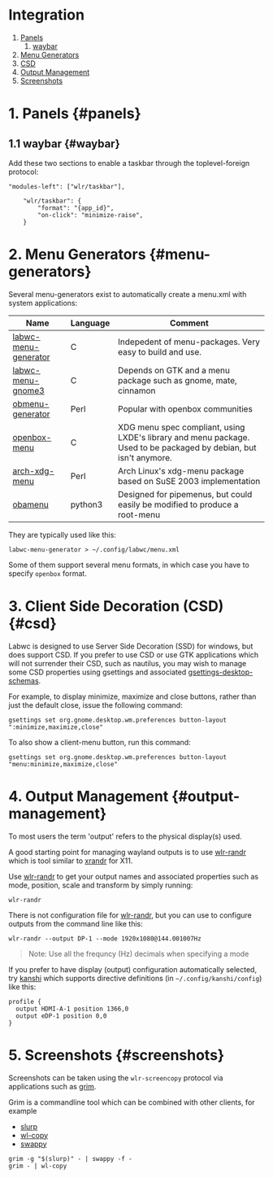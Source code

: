# Integration

1. [Panels](#panels)
    1. [waybar](#waybar)
2. [Menu Generators](#menu-generators)
3. [CSD](#csd)
4. [Output Management](#output-management)
5. [Screenshots](#screenshots)

# 1. Panels {#panels}

## 1.1 waybar {#waybar}

Add these two sections to enable a taskbar through the toplevel-foreign protocol:

```
"modules-left": ["wlr/taskbar"],
```

```
    "wlr/taskbar": {
        "format": "{app_id}",
        "on-click": "minimize-raise",
    }
```

# 2. Menu Generators {#menu-generators}

Several menu-generators exist to automatically create a menu.xml with system
applications:

| Name                   | Language | Comment
| ---------------------- | ---------| -------
| [labwc-menu-generator] | C        | Indepedent of menu-packages. Very easy to build and use.
| [labwc-menu-gnome3]    | C        | Depends on GTK and a menu package such as gnome, mate, cinnamon
| [obmenu-generator]     | Perl     | Popular with openbox communities
| [openbox-menu]         | C        | XDG menu spec compliant, using LXDE's library and menu package. Used to be packaged by debian, but isn't anymore.
| [arch-xdg-menu]        | Perl     | Arch Linux's xdg-menu package based on SuSE 2003 implementation
| [obamenu]              | python3  | Designed for pipemenus, but could easily be modified to produce a root-menu

They are typically used like this:

```
labwc-menu-generator > ~/.config/labwc/menu.xml
```

Some of them support several menu formats, in which case you have to specify
`openbox` format.

# 3. Client Side Decoration (CSD) {#csd}

Labwc is designed to use Server Side Decoration (SSD) for windows, but does
support CSD. If you prefer to use CSD or use GTK applications which will not
surrender their CSD, such as nautilus, you may wish to manage some CSD
properties using gsettings and associated [gsettings-desktop-schemas].

For example, to display minimize, maximize and close buttons, rather than
just the default close, issue the following command:

```
gsettings set org.gnome.desktop.wm.preferences button-layout ":minimize,maximize,close"
```

To also show a client-menu button, run this command:

```
gsettings set org.gnome.desktop.wm.preferences button-layout "menu:minimize,maximize,close"
```

# 4. Output Management {#output-management}

To most users the term 'output' refers to the physical display(s) used.

A good starting point for managing wayland outputs is to use [wlr-randr]
which is tool similar to [xrandr] for X11.

Use [wlr-randr] to get your output names and associated properties such as
mode, position, scale and transform by simply running:

```
wlr-randr
```

There is not configuration file for [wlr-randr], but you can use to configure
outputs from the command line like this:

```
wlr-randr --output DP-1 --mode 1920x1080@144.001007Hz
```

> Note: Use all the frequncy (Hz) decimals when specifying a mode

If you prefer to have display (output) configuration automatically selected,
try [kanshi] which supports directive definitions (in `~/.config/kanshi/config`)
like this:

```
profile {
  output HDMI-A-1 position 1366,0
  output eDP-1 position 0,0
}
```

# 5. Screenshots {#screenshots}

Screenshots can be taken using the `wlr-screencopy` protocol via applications
such as [grim](https://git.sr.ht/~emersion/grim).

Grim is a commandline tool which can be combined with other clients, for
example

- [slurp](https://github.com/emersion/slurp)
- [wl-copy](https://github.com/bugaevc/wl-clipboard)
- [swappy](https://github.com/jtheoof/swappy)

```
grim -g "$(slurp)" - | swappy -f -
grim - | wl-copy
```

[labwc-menu-generator]: https://github.com/labwc/labwc-menu-generator
[labwc-menu-gnome3]: https://github.com/labwc/labwc-menu-gnome3
[obmenu-generator]: https://trizenx.blogspot.com/2012/02/obmenu-generator.html
[openbox-menu]: http://fabrice.thiroux.free.fr/openbox-menu_en.html
[arch-xdg-menu]: https://arch.p5n.pp.ru/~sergej/dl/2018/
[obamenu]: https://github.com/onuronsekiz/obamenu

[gsettings-desktop-schemas]: https://github.com/GNOME/gsettings-desktop-schemas

[kanshi]: https://sr.ht/~emersion/kanshi/
[wlr-randr]: https://sr.ht/~emersion/wlr-randr/
[xrandr]: https://wiki.archlinux.org/title/xrandr
